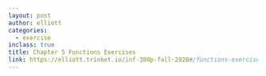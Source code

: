 ```yaml
---
layout: post
author: elliott
categories:
  - exercise
inclass: true
title: Chapter 5 Functions Exercises
link: https://elliott.trinket.io/inf-380p-fall-2020#/functions-exercises/computepay
---
```

